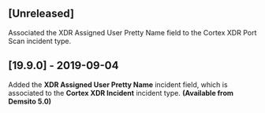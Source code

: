 ## [Unreleased]
Associated the XDR Assigned User Pretty Name field to the Cortex XDR Port Scan incident type.

## [19.9.0] - 2019-09-04
Added the **XDR Assigned User Pretty Name** incident field, which is associated to the **Cortex XDR Incident** incident type. **(Available from Demsito 5.0)**
